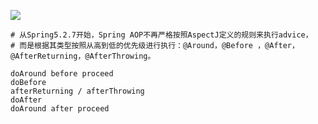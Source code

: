 

![](https://youpaiyun.zongqilive.cn/image/5db146058b58bc7bf7df3380.jpg)

```shell
# 从Spring5.2.7开始，Spring AOP不再严格按照AspectJ定义的规则来执行advice，
# 而是根据其类型按照从高到低的优先级进行执行：@Around，@Before ，@After，@AfterReturning，@AfterThrowing。

doAround before proceed
doBefore
afterReturning / afterThrowing
doAfter
doAround after proceed
```

